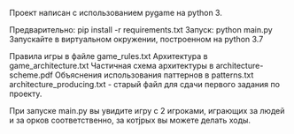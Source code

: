 Проект написан с использованием pygame на python 3.

Предварительно: pip install -r requirements.txt
Запуск: python main.py
Запускайте в виртуальном окружении, построенном на python 3.7

Правила игры в файле game_rules.txt
Архитектура в game_architecture.txt
Частичная схема архитектуры в architecture-scheme.pdf
Объяснения использования паттернов в patterns.txt
architecture_producing.txt - старый файл для сдачи первого задания по проекту.

При запуске main.py вы увидите игру с 2 игроками, играющих за людей и за орков соответственно, за котjрых вы можете
делать ходы.
